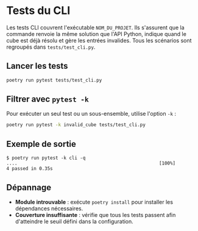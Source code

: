 # Tests du CLI

Les tests CLI couvrent l'exécutable `NOM_DU_PROJET`. Ils s'assurent que la
commande renvoie la même solution que l'API Python, indique quand le cube est
déjà résolu et gère les entrées invalides. Tous les scénarios sont regroupés
dans `tests/test_cli.py`.

## Lancer les tests

```bash
poetry run pytest tests/test_cli.py
```

## Filtrer avec `pytest -k`

Pour exécuter un seul test ou un sous-ensemble, utilise l'option `-k` :

```bash
poetry run pytest -k invalid_cube tests/test_cli.py
```

## Exemple de sortie

```text
$ poetry run pytest -k cli -q
....                                                    [100%]
4 passed in 0.35s
```

## Dépannage

 - **Module introuvable** : exécute `poetry install` pour installer les dépendances nécessaires.
- **Couverture insuffisante** : vérifie que tous les tests passent afin
  d'atteindre le seuil défini dans la configuration.

